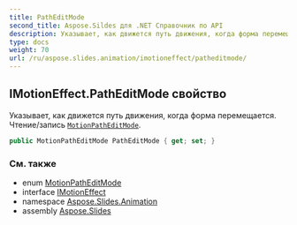 ```yaml
---
title: PathEditMode
second_title: Aspose.Sildes для .NET Справочник по API
description: Указывает, как движется путь движения, когда форма перемещается. Чтение/запись MotionPathEditMode aspose.slides.animation/motionpatheditmode.
type: docs
weight: 70
url: /ru/aspose.slides.animation/imotioneffect/patheditmode/
---
```


## IMotionEffect.PathEditMode свойство

Указывает, как движется путь движения, когда форма перемещается. Чтение/запись [`MotionPathEditMode`](../../motionpatheditmode).

```csharp
public MotionPathEditMode PathEditMode { get; set; }
```

### См. также

* enum [MotionPathEditMode](../../motionpatheditmode)
* interface [IMotionEffect](../../imotioneffect)
* namespace [Aspose.Slides.Animation](../../imotioneffect)
* assembly [Aspose.Slides](../../../)

<!-- DO NOT EDIT: сгенерировано xmldocmd для Aspose.Slides.dll -->
